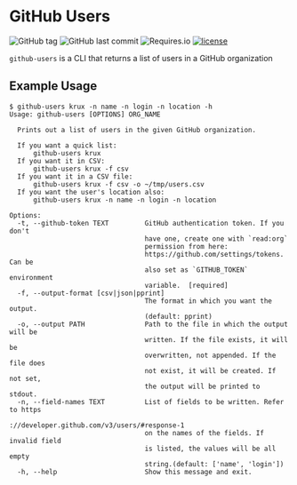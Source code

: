 # GitHub Users

![GitHub tag](https://img.shields.io/github/tag/hanpeter/github-users.svg?logo=github)
![GitHub last commit](https://img.shields.io/github/last-commit/hanpeter/github-users.svg?logo=github)
![Requires.io](https://img.shields.io/requires/github/hanpeter/github-users.svg)
[![license](https://img.shields.io/github/license/hanpeter/github-users.svg)](LICENSE)

`github-users` is a CLI that returns a list of users in a GitHub organization

## Example Usage
```
$ github-users krux -n name -n login -n location -h
Usage: github-users [OPTIONS] ORG_NAME

  Prints out a list of users in the given GitHub organization.

  If you want a quick list:
      github-users krux
  If you want it in CSV:
      github-users krux -f csv
  If you want it in a CSV file:
      github-users krux -f csv -o ~/tmp/users.csv
  If you want the user's location also:
      github-users krux -n name -n login -n location

Options:
  -t, --github-token TEXT         GitHub authentication token. If you don't
                                  have one, create one with `read:org`
                                  permission from here:
                                  https://github.com/settings/tokens. Can be
                                  also set as `GITHUB_TOKEN` environment
                                  variable.  [required]
  -f, --output-format [csv|json|pprint]
                                  The format in which you want the output.
                                  (default: pprint)
  -o, --output PATH               Path to the file in which the output will be
                                  written. If the file exists, it will be
                                  overwritten, not appended. If the file does
                                  not exist, it will be created. If not set,
                                  the output will be printed to stdout.
  -n, --field-names TEXT          List of fields to be written. Refer to https
                                  ://developer.github.com/v3/users/#response-1
                                  on the names of the fields. If invalid field
                                  is listed, the values will be all empty
                                  string.(default: ['name', 'login'])
  -h, --help                      Show this message and exit.
  ```
